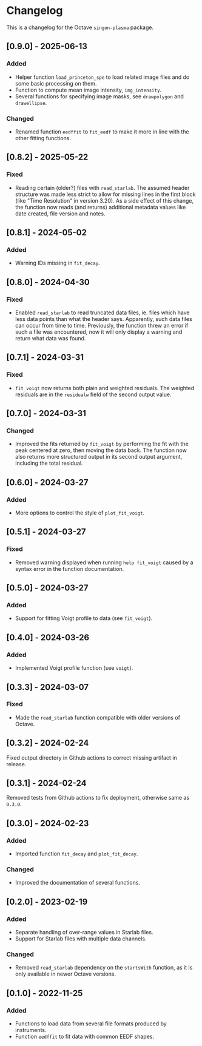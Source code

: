 Changelog
=========
This is a changelog for the Octave `singon-plasma` package.

[0.9.0] - 2025-06-13
--------------------
### Added
- Helper function `load_princeton_spe` to load related image files
  and do some basic processing on them.
- Function to compute mean image intensity, `img_intensity`.
- Several functions for specifying image masks, see `drawpolygon`
  and `drawellipse`.

### Changed
- Renamed function `eedffit` to `fit_eedf` to make it more in line
  with the other fitting functions.

[0.8.2] - 2025-05-22
--------------------
### Fixed
- Reading certain (older?) files with `read_starlab`.
  The assumed header structure was made less strict to allow for missing
  lines in the first block (like "Time Resolution" in version 3.20).
  As a side effect of this change, the function now reads (and returns)
  additional metadata values like date created, file version and notes.

[0.8.1] - 2024-05-02
--------------------
### Added
- Warning IDs missing in `fit_decay`.

[0.8.0] - 2024-04-30
--------------------
### Fixed
- Enabled `read_starlab` to read truncated data files, ie. files which
  have less data points than what the header says.
  Apparently, such data files can occur from time to time.
  Previously, the function threw an error if such a file was encountered,
  now it will only display a warning and return what data was found.

[0.7.1] - 2024-03-31
--------------------
### Fixed
- `fit_voigt` now returns both plain and weighted residuals.
  The weighted residuals are in the `residualw` field of the second
  output value.

[0.7.0] - 2024-03-31
--------------------
### Changed
- Improved the fits returned by `fit_voigt` by performing the fit with
  the peak centered at zero, then moving the data back.
  The function now also returns more structured output in its second
  output argument, including the total residual.

[0.6.0] - 2024-03-27
--------------------
### Added
- More options to control the style of `plot_fit_voigt`.

[0.5.1] - 2024-03-27
--------------------
### Fixed
- Removed warning displayed when running `help fit_voigt`
  caused by a syntax error in the function documentation.

[0.5.0] - 2024-03-27
--------------------
### Added
- Support for fitting Voigt profile to data (see `fit_voigt`).

[0.4.0] - 2024-03-26
--------------------
### Added
- Implemented Voigt profile function (see `voigt`).

[0.3.3] - 2024-03-07
--------------------
### Fixed
- Made the `read_starlab` function compatible with older versions
  of Octave.

[0.3.2] - 2024-02-24
--------------------
Fixed output directory in Github actions to correct missing
artifact in release.

[0.3.1] - 2024-02-24
--------------------
Removed tests from Github actions to fix deployment,
otherwise same as `0.3.0`.

[0.3.0] - 2024-02-23
--------------------
### Added
- Imported function `fit_decay` and `plot_fit_decay`.

### Changed
- Improved the documentation of several functions.

[0.2.0] - 2023-02-19
--------------------
### Added
- Separate handling of over-range values in Starlab files.
- Support for Starlab files with multiple data channels.

### Changed
- Removed `read_starlab` dependency on the `startsWith` function,
  as it is only available in newer Octave versions.

[0.1.0] - 2022-11-25
--------------------
### Added
- Functions to load data from several file formats produced by instruments.
- Function `eedffit` to fit data with common EEDF shapes.
